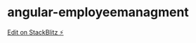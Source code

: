 # angular-employeemanagment

[Edit on StackBlitz ⚡️](https://stackblitz.com/edit/angular-employeemanagment-5esvyy)